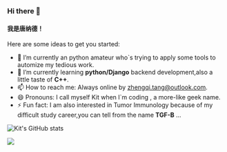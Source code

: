 ### Hi there 👋
#### **我是唐纳德！**

Here are some ideas to get you started:

- 🔭 I’m currently an python amateur who`s trying to apply some tools to automize my tedious work.
- 🌱 I’m currently learning **python/Django** backend development,also a little taste of **C++**.
- 📫 How to reach me: Always online by zhengqi.tang@outlook.com.
- 😄 Pronouns: I call myself Kit when I`m coding , a more-like geek name.
- ⚡ Fun fact: I am also interested in Tumor Immunology because of my difficult study career,you can tell from the name **TGF-B** ...
            
![Kit's GitHub stats](https://github-readme-stats.vercel.app/api?username=TGF-B)

![](https://img.shields.io/badge/python-3.8-orange?style=for-the-badge&logo=python&logoColor=orange)
